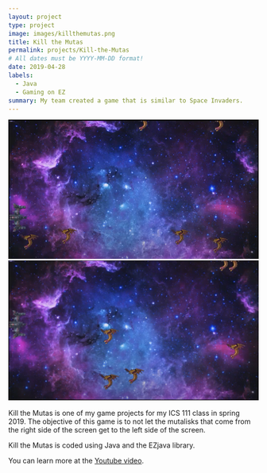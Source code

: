 ```yaml
---
layout: project
type: project
image: images/killthemutas.png
title: Kill the Mutas
permalink: projects/Kill-the-Mutas
# All dates must be YYYY-MM-DD format!
date: 2019-04-28
labels:
  - Java
  - Gaming on EZ
summary: My team created a game that is similar to Space Invaders.
---
```


<div class="ui medium right floated rounded image">
  <img class="ui image" src="../images/Project3.png">
  <img class="ui image" src="../images/killthemutas.png">
</div>

Kill the Mutas is one of my game projects for my ICS 111 class in spring 2019. The objective of this game is to not let the mutalisks that come from the right side of the screen
get to the left side of the screen.

Kill the Mutas is coded using Java and the EZjava library.


You can learn more at the [Youtube video](https://www.youtube.com/watch?v=WgVMzIvhTlM&feature=youtu.be).



